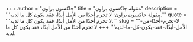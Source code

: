 +++
author = "جاكسون براون"
title = "مقولة جاكسون براون"
description = '''مقولة جاكسون براون: لا تحرم أحدًا من الأمل أبدًا، فقد يكون كل ما لديه.'''
quote = '''لا تحرم أحدًا من الأمل أبدًا، فقد يكون كل ما لديه.'''
slug = '''لا-تحرم-أحدًا-من-الأمل-أبدًا،-فقد-يكون-كل-ما-لديه'''
+++
لا تحرم أحدًا من الأمل أبدًا، فقد يكون كل ما لديه.
